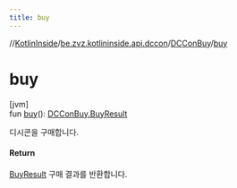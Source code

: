 ```yaml
---
title: buy
---
```

//[KotlinInside](../../../index.html)/[be.zvz.kotlininside.api.dccon](../index.html)/[DCConBuy](index.html)/[buy](buy.html)



# buy



[jvm]\
fun [buy](buy.html)(): [DCConBuy.BuyResult](-buy-result/index.html)



디시콘을 구매합니다.



#### Return



[BuyResult](-buy-result/index.html) 구매 결과를 반환합니다.




